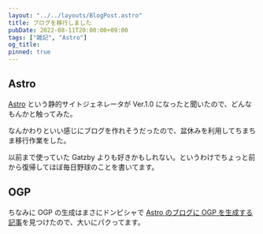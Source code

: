 ```yaml
---
layout: "../../layouts/BlogPost.astro"
title: ブログを移行しました
pubDate: 2022-08-11T20:00:00+09:00
tags: ["雑記", "Astro"]
og_title:
pinned: true
---
```


## Astro

[Astro](https://astro.build/) という静的サイトジェネレータが Ver.1.0 になったと聞いたので、どんなもんかと触ってみた。

なんかわりといい感じにブログを作れそうだったので、盆休みを利用してちまちま移行作業をした。

以前まで使っていた Gatzby よりも好きかもしれない。というわけでちょっと前から復帰してほぼ毎日野球のことを書いてます。

## OGP

ちなみに OGP の生成はまさにドンピシャで [Astro のブログに OGP を生成する記事](https://macoshita.me/posts/create-og-image-by-node-canvas/)を見つけたので、大いにパクってます。
